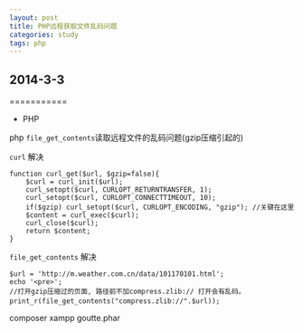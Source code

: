 ```yaml
---
layout: post
title: PHP远程获取文件乱码问题
categories: study
tags: php
---
```


## 2014-3-3
===========

* PHP 

php `file_get_contents`读取远程文件的乱码问题(gzip压缩引起的)

`curl` 解决

	function curl_get($url, $gzip=false){
	    $curl = curl_init($url);
	    curl_setopt($curl, CURLOPT_RETURNTRANSFER, 1);
	    curl_setopt($curl, CURLOPT_CONNECTTIMEOUT, 10);
	    if($gzip) curl_setopt($curl, CURLOPT_ENCODING, "gzip"); //关键在这里
	    $content = curl_exec($curl);
	    curl_close($curl);
	    return $content;
	}

`file_get_contents` 解决
	
	$url = 'http://m.weather.com.cn/data/101170101.html';
	echo '<pre>'; 
	//打开gzip压缩过的页面, 路径前不加compress.zlib:// 打开会有乱码。
	print_r(file_get_contents("compress.zlib://".$url)); 　

composer
xampp
goutte.phar